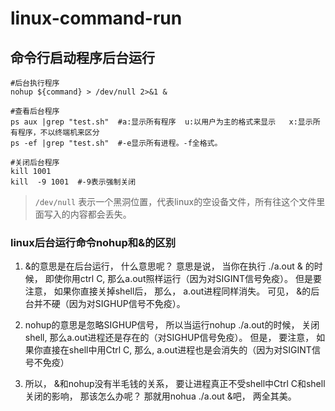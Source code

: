 # linux-command-run

## 命令行启动程序后台运行

```shell script
#后台执行程序
nohup ${command} > /dev/null 2>&1 &

#查看后台程序
ps aux |grep "test.sh"  #a:显示所有程序  u:以用户为主的格式来显示   x:显示所有程序，不以终端机来区分
ps -ef |grep "test.sh"  #-e显示所有进程。-f全格式。

#关闭后台程序
kill 1001
kill  -9 1001  #-9表示强制关闭
```

> `/dev/null` 表示一个黑洞位置，代表linux的空设备文件，所有往这个文件里面写入的内容都会丢失。

### linux后台运行命令nohup和&的区别

1. &的意思是在后台运行， 什么意思呢？  意思是说， 当你在执行 ./a.out & 的时候， 即使你用ctrl C,  那么a.out照样运行（因为对SIGINT信号免疫）。 但是要注意， 如果你直接关掉shell后， 那么， a.out进程同样消失。 可见， &的后台并不硬（因为对SIGHUP信号不免疫）。

2. nohup的意思是忽略SIGHUP信号， 所以当运行nohup ./a.out的时候， 关闭shell, 那么a.out进程还是存在的（对SIGHUP信号免疫）。 但是， 要注意， 如果你直接在shell中用Ctrl C, 那么, a.out进程也是会消失的（因为对SIGINT信号不免疫）

3. 所以， &和nohup没有半毛钱的关系， 要让进程真正不受shell中Ctrl C和shell关闭的影响， 那该怎么办呢？ 那就用nohua ./a.out &吧， 两全其美。

